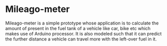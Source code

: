# Mileago-meter
Mileago-meter is a simple prototype whose application is to calculate the amount  of present in the fuel tank of a vehicle like car, bike etc which makes use of Arduino processor. It is also modeled such that it can predict the further distance a vehicle can travel more with the left-over fuel in it.
